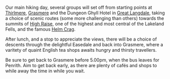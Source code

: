 Our main hiking day, several groups will set off from starting points at
[Thirlmere](https://en.wikipedia.org/wiki/Thirlmere),
[Grasmere](https://en.wikipedia.org/wiki/Grasmere) and the Dungeon Ghyll Hotel
in [Great Langdale](https://en.wikipedia.org/wiki/Great_Langdale), taking a
choice of scenic routes (some more challenging than others) towards the summits
of [High Raise](https://en.wikipedia.org/wiki/High_Raise_(Langdale)), one of
the highest and most central of the Lakeland Fells, and the famous [Helm
Crag](https://en.wikipedia.org/wiki/Helm_Crag).

After lunch, and a stop to appreciate the views, there will be a choice of
descents through the delightful Easedale and back into Grasmere, where a
varitety of quaint English tea shops awaits hungry and thirsty travellers.

Be sure to get back to Grasmere before 5.00pm, when the bus leaves for Penrith.
Aim to get back early, as there are plenty of cafés and shops to while away the
time in while you wait.

